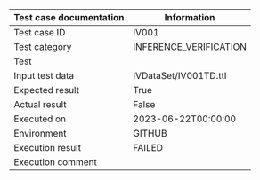 | Test case documentation |      Information       |
| ----------------------- | ---------------------- |
| Test case ID            | IV001                  |
| Test category           | INFERENCE_VERIFICATION |
| Test                    |                        |
| Input test data         | IVDataSet/IV001TD.ttl  |
| Expected result         | True                   |
| Actual result           | False                  |
| Executed on             | 2023-06-22T00:00:00    |
| Environment             | GITHUB                 |
| Execution result        | FAILED                 |
| Execution comment       |                        |
